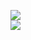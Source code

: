 [![](https://img.shields.io/badge/Made%20With-Github%20Spray-lightgrey.svg?style=for-the-badge&logo=github)](https://github.com/Annihil/github-spray#10640)  
[![](https://i.imgur.com/2DrTn0Z.gif)](https://github.com/Annihil/github-spray)